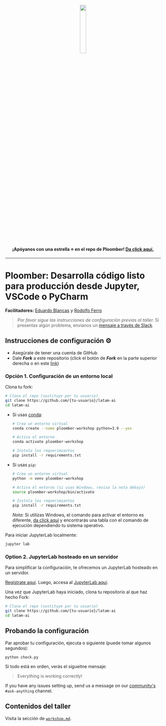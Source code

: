 <p align="center" width="100%">
  <img src="https://ploomber.io/images/logo.svg" width="20%"><br><strong>¡Apóyanos con una estrella ⭐️  en el repo de Ploomber! <a href="https://github.com/ploomber/ploomber" target="_blank">Da click aquí.</a></strong>
</p>

---

# **Ploomber:** Desarrolla código listo para producción desde Jupyter, VSCode o PyCharm

**Facilitadores:** [Eduardo Blancas](https://github.com/edublancas) y [Rodolfo Ferro](https://github.com/RodolfoFerro)

> *Por favor sigue las instrucciones de configuración previas al taller.* Si presentas algún problema, envíanos un [mensaje a través de Slack](https://ploomber.io/community).


## Instrucciones de configuración ⚙️

* Asegúrate de tener una cuenta de GitHub
* Dale **_Fork_** a este repositorio (click el botón de **_Fork_** en la parte superior derecha o en este [link](https://github.com/ploomber/latam-ai/fork))

### **Opción 1.** Configuración de un entorno local

Clona tu fork:

```sh
# Clona el repo (sustituye por tu usuario)
git clone https://github.com/{tu-usuario}/latam-ai
cd latam-ai
```

- Si usas [conda](https://www.google.com/search?q=miniconda):

    ```sh
    # Crea un entorno virtual
    conda create --name ploomber-workshop python=3.9 --yes

    # Activa el entorno
    conda activate ploomber-workshop

    # Instala los requerimientos
    pip install -r requirements.txt
    ```

- Si usas `pip`:

    ```sh
    # Crea un entorno virtual
    python -m venv ploomber-workshop

    # Activa el entorno (si usas Windows, revisa la nota debajo)
    source ploomber-workshop/bin/activate

    # Instala los requerimientos
    pip install -r requirements.txt
    ```

    *Nota:* Si utilizas Windows, el comando para activar el entorno es diferente, [da click aquí](https://docs.python.org/3/library/venv.html) y encontrarás una tabla con el comando de ejecución dependiendo tu sistema operativo.

Para iniciar JupyterLab localmente:

```sh
jupyter lab
```

### **Option 2.** JupyterLab hosteado en un servidor

Para simplificar la configuración, te ofrecemos un JupyterLab hosteado en un servidor.

[Regístrate aquí](https://docs.ploomber.io/en/latest/cloud/api-key.html). Luego, accesa al [JupyterLab aquí](https://docs.ploomber.io/en/latest/cloud/guide.html#hosted-jupyterlab).


Una vez que JupyterLab haya iniciado, clona tu repositorio al que haz hecho Fork:

```sh
# Clona el repo (sustituye por tu usuario)
git clone https://github.com/{tu-usuario}/latam-ai
cd latam-ai
```

## Probando la configuración 

Par aprobar tu configuración, ejecuta o siguiente (puede  tomar algunos segundos):

```
python check.py
```

Si todo está  en orden, verás el sigueitne mensaje:

> Everything is working correctly!


If you have any issues setting up, send us a message on our [community's](https://ploomber.io/community) `#ask-anything` channel.

## Contenidos del taller 

Visita la  sección de [`workshop.md`](workshop.md).
